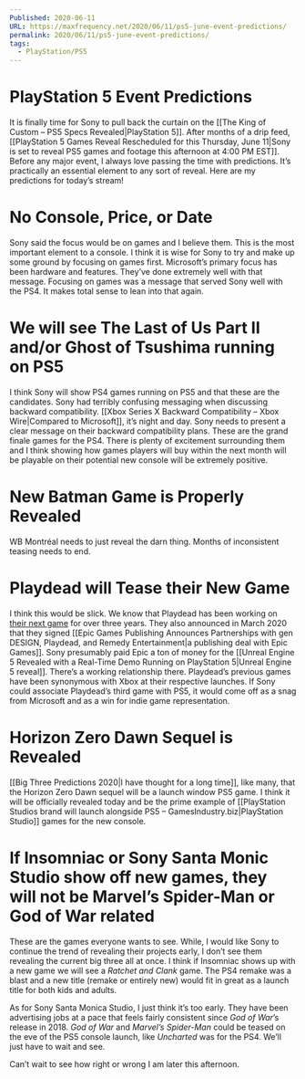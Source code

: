 ```yaml
---
Published: 2020-06-11
URL: https://maxfrequency.net/2020/06/11/ps5-june-event-predictions/
permalink: 2020/06/11/ps5-june-event-predictions/
tags:
  - PlayStation/PS5
---
```

# PlayStation 5 Event Predictions

It is finally time for Sony to pull back the curtain on the [[The King of Custom – PS5 Specs Revealed|PlayStation 5]]. After months of a drip feed, [[PlayStation 5 Games Reveal Rescheduled for this Thursday, June 11|Sony is set to reveal PS5 games and footage this afternoon at 4:00 PM EST]]. Before any major event, I always love passing the time with predictions. It’s practically an essential element to any sort of reveal. Here are my predictions for today’s stream!

# No Console, Price, or Date

Sony said the focus would be on games and I believe them. This is the most important element to a console. I think it is wise for Sony to try and make up some ground by focusing on games first. Microsoft’s primary focus has been hardware and features. They’ve done extremely well with that message. Focusing on games was a message that served Sony well with the PS4. It makes total sense to lean into that again.

# We will see The Last of Us Part II and/or Ghost of Tsushima running on PS5

I think Sony will show PS4 games running on PS5 and that these are the candidates. Sony had terribly confusing messaging when discussing backward compatibility. [[Xbox Series X Backward Compatibility – Xbox Wire|Compared to Microsoft]], it’s night and day. Sony needs to present a clear message on their backward compatibility plans.  These are the grand finale games for the PS4. There is plenty of excitement surrounding them and I think showing how games players will buy within the next month will be playable on their potential new console will be extremely positive.

# New Batman Game is Properly Revealed

WB Montréal needs to just reveal the darn thing. Months of inconsistent teasing needs to end.

# Playdead will Tease their New Game

I think this would be slick. We know that Playdead has been working on [their next game](https://twitter.com/Playdead/status/822455316277239809) for over three years. They also announced in March 2020 that they signed [[Epic Games Publishing Announces Partnerships with gen DESIGN, Playdead, and Remedy Entertainment|a publishing deal with Epic Games]]. Sony presumably paid Epic a ton of money for the [[Unreal Engine 5 Revealed with a Real-Time Demo Running on PlayStation 5|Unreal Engine 5 reveal]]. There’s a working relationship there. Playdead’s previous games have been synonymous with Xbox at their respective launches. If Sony could associate Playdead’s third game with PS5, it would come off as a snag from Microsoft and as a win for indie game representation.

# Horizon Zero Dawn Sequel is Revealed

[[Big Three Predictions 2020|I have thought for a long time]], like many, that the Horizon Zero Dawn sequel will be a launch window PS5 game. I think it will be officially revealed today and be the prime example of [[PlayStation Studios brand will launch alongside PS5 – GamesIndustry.biz|PlayStation Studio]] games for the new console.

# If Insomniac or Sony Santa Monic Studio show off new games, they will not be Marvel’s Spider-Man or God of War related

These are the games everyone wants to see. While, I would like Sony to continue the trend of revealing their projects early, I don’t see them revealing the current big three all at once. I think if Insomniac shows up with a new game we will see a *Ratchet and Clank* game. The PS4 remake was a blast and a new title (remake or entirely new) would fit in great as a launch title for both kids and adults.

As for Sony Santa Monica Studio, I just think it’s too early. They have been advertising jobs at a pace that feels fairly consistent since *God of War*’s release in 2018. *God of War* and *Marvel’s Spider-Man* could be teased on the eve of the PS5 console launch, like *Uncharted* was for the PS4. We’ll just have to wait and see.

Can’t wait to see how right or wrong I am later this afternoon.